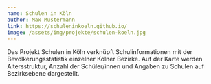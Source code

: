 ```yaml
---
name: Schulen in Köln
author: Max Mustermann
link: https://schuleninkoeln.github.io/
image: /assets/img/projekte/schulen-koeln.jpg
---
```

Das Projekt Schulen in Köln verknüpft Schulinformationen mit der Bevölkerungsstatistik einzelner Kölner Bezirke. Auf
der Karte werden Altersstruktur, Anzahl der Schüler/innen und Angaben zu Schulen auf Bezirksebene dargestellt.

